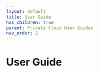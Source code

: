 ```yaml
---
layout: default
title: User Guide
has_children: true
parent: Private Cloud User Guides
nav_order: 2
---
```


# User Guide